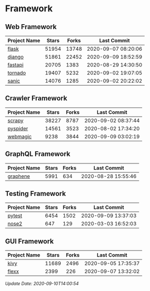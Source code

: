 # Framework

## Web Framework

| Project Name | Stars | Forks | Last Commit |
| ------------ | ----- | ----- | ----------- |
| [flask](https://github.com/pallets/flask) | 51954 | 13748 | 2020-09-07 08:20:06 |
| [django](https://github.com/django/django) | 51861 | 22452 | 2020-09-09 18:52:59 |
| [fastapi](https://github.com/tiangolo/fastapi) | 20705 | 1383 | 2020-08-29 14:30:50 |
| [tornado](https://github.com/tornadoweb/tornado) | 19407 | 5232 | 2020-09-02 19:07:05 |
| [sanic](https://github.com/huge-success/sanic) | 14076 | 1285 | 2020-09-02 20:22:02 |

## Crawler Framework

| Project Name | Stars | Forks | Last Commit |
| ------------ | ----- | ----- | ----------- |
| [scrapy](https://github.com/scrapy/scrapy) | 38227 | 8787 | 2020-09-02 08:37:44 |
| [pyspider](https://github.com/binux/pyspider) | 14561 | 3523 | 2020-08-02 17:34:20 |
| [webmagic](https://github.com/code4craft/webmagic) | 9238 | 3844 | 2020-09-09 03:02:19 |

## GraphQL Framework

| Project Name | Stars | Forks | Last Commit |
| ------------ | ----- | ----- | ----------- |
| [graphene](https://github.com/graphql-python/graphene) | 5991 | 634 | 2020-08-28 15:55:46 |

## Testing Framework

| Project Name | Stars | Forks | Last Commit |
| ------------ | ----- | ----- | ----------- |
| [pytest](https://github.com/pytest-dev/pytest) | 6454 | 1502 | 2020-09-09 13:37:03 |
| [nose2](https://github.com/nose-devs/nose2) | 647 | 129 | 2020-03-03 16:52:03 |

## GUI Framework

| Project Name | Stars | Forks | Last Commit |
| ------------ | ----- | ----- | ----------- |
| [kivy](https://github.com/kivy/kivy) | 11689 | 2496 | 2020-09-05 17:35:37 |
| [flexx](https://github.com/flexxui/flexx) | 2399 | 226 | 2020-09-07 13:32:02 |

*Update Date: 2020-09-10T14:00:54*